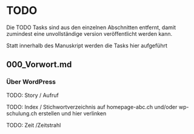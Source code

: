 # TODO

Die TODO Tasks sind aus den einzelnen Abschnitten entfernt, damit zumindest eine unvollständige version veröffentlicht werden kann.

Statt innerhalb des Manuskript werden die Tasks hier aufgeführt



## 000_Vorwort.md

### Über WordPress

TODO: Story / Aufruf

TODO: Index / Stichwortverzeichnis auf homepage-abc.ch und/oder wp-schulung.ch erstellen und hier verlinken

TODO: Zeit /Zeitstrahl





